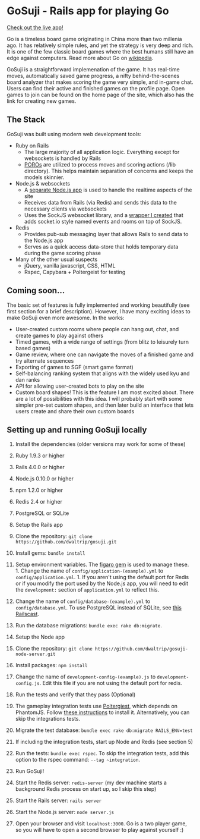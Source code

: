 # GoSuji - Rails app for playing Go

[Check out the live app!](http://gosuji.herokuapp.com)

Go is a timeless board game originating in China more than two millenia ago. It has relatively simple rules, and yet the strategy is very deep and rich. It is one of the few classic board games where the best humans still have an edge against computers. Read more about Go on [wikipedia](http://en.wikipedia.org/wiki/Go_(game)).

GoSuji is a straightforward implemenation of the game. It has real-time moves, automatically saved game progress, a nifty behind-the-scenes board analyzer that makes scoring the game very simple, and in-game chat. Users can find their active and finished games on the profile page. Open games to join can be found on the home page of the site, which also has the link for creating new games.

## The Stack

GoSuji was built using modern web development tools:

* Ruby on Rails
  - The large majority of all application logic. Everything except for websockets is handled by Rails
  - [POROs](http://blog.jayfields.com/2007/10/ruby-poro.html) are utilized to process moves and scoring actions (/lib directory). This helps maintain separation of concerns and keeps the models skinnier.
* Node.js & websockets
  - A [separate Node.js app](https://github.com/dwaltrip/gosuji-node-server) is used to handle the realtime aspects of the site
  - Receives data from Rails (via Redis) and sends this data to the necessary clients via websockets
  - Uses the SockJS websocket library, and a [wrapper I created](http://github.com/dwaltrip/sockjs-wrapper) that adds socket.io style named events and rooms on top of SockJS.
* Redis
  - Provides pub-sub messaging layer that allows Rails to send data to the Node.js app
  - Serves as a quick access data-store that holds temporary data during the game scoring phase
* Many of the other usual suspects
  - jQuery, vanilla javascript, CSS, HTML
  - Rspec, Capybara + Poltergeist for testing


## Coming soon...

The basic set of features is  fully implemented and working beautifully (see first section for a brief description). However, I have many exciting ideas to make GoSuji even more awesome.
In the works:
* User-created custom rooms where people can hang out, chat, and create games to play against others
* Timed games, with a wide range of settings (from blitz to leisurely turn based games)
* Game review, where one can navigate the moves of a finished game and try alternate sequences
* Exporting of games to SGF (smart game format)
* Self-balancing ranking system that aligns with the widely used kyu and dan ranks
* API for allowing user-created bots to play on the site
* Custom board shapes! This is the feature I am most excited about. There are a lot of possibilities with this idea. I will probably start with some simpler pre-set custom shapes, and then later build an interface that lets users create and share their own custom boards

## Setting up and running GoSuji locally

1. Install the dependencies (older versions may work for some of these)
  1. Ruby 1.9.3 or higher
  2. Rails 4.0.0 or higher
  3. Node.js 0.10.0 or higher
  4. npm 1.2.0 or higher
  5. Redis 2.4 or higher
  6. PostgreSQL or SQLite

2. Setup the Rails app
  1. Clone the repository: `git clone https://github.com/dwaltrip/gosuji.git`
  2. Install gems: `bundle install`
  3. Setup environment variables. The [figaro gem](https://github.com/laserlemon/figaro) is used to manage these.
    1. Change the name of `config/application-(example).yml` to `config/application.yml`.
    1. If you aren't using the default port for Redis or if you modify the port used by the Node.js app, you will need to edit the `development:` section of `application.yml` to reflect this.
  4. Change the name of `config/database-(example).yml` to `config/database.yml`. To use PostgreSQL instead of SQLite, see [this Railscast](http://railscasts.com/episodes/342-migrating-to-postgresql).
  5. Run the database migrations: `bundle exec rake db:migrate`.

3. Setup the Node app
  1. Clone the repository: `git clone https://github.com/dwaltrip/gosuji-node-server.git`
  2. Install packages: `npm install`
  3. Change the name of `development-config-(example).js` to `development-config.js`. Edit this file if you are not using the default port for redis.

4. Run the tests and verify that they pass (Optional)
  1. The gameplay integration tests use [Poltergiest](https://github.com/jonleighton/poltergeist), which depends on PhantomJS. Follow [these instructions](https://github.com/jonleighton/poltergeist#installing-phantomjs) to install it. Alternatively, you can skip the integrations tests.
  2. Migrate the test database: `bundle exec rake db:migrate RAILS_ENV=test`
  3. If including the integration tests, start up Node and Redis (see section 5)
  4. Run the tests: `bundle exec rspec`. To skip the integration tests, add this option to the rspec command: `--tag ~integration`.

5. Run GoSuji!
  1. Start the Redis server: `redis-server` (my dev machine starts a background Redis process on start up, so I skip this step)
  2. Start the Rails server: `rails server`
  3. Start the Node.js server: `node server.js`
  4. Open your browser and visit `localhost:3000`. Go is a two player game, so you will have to open a second browser to play against yourself :)
